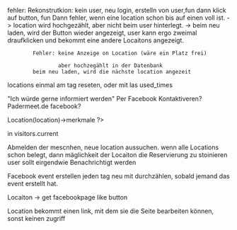 fehler: Rekonstrutkion: kein user, neu login, erstelln von user,fun
		dann klick auf button, fun
		Dann fehler, wenn eine location schon bis auf einen voll ist.
		-> location wird hochgezählt, aber nicht beim user hinterlegt.
		-> beim neu laden, wird der Button wieder angezeigt, user kann ergo zweimal draufklicken und bekommt eine andere Locaitons angezeigt. 

			Fehler: keine Anzeige on Location (wäre ein Platz frei)

					aber hochzegählt in der Datenbank
			beim neu laden, wird die nächste location angezeit 


locations einmal am tag reseten, oder mit las used_times


"Ich würde gerne informiert werden"
	Per Facebook Kontaktiveren? Padermeet.de facebook?

<?php // TODO: mit Mermkal from visitor->Location(location)->merkmale ?>
in visitors.current

Abmelden der mescnhen, neue location aussuchen. 
	wenn alle Locations schon belegt, dann mäglichkeit der Locaiton die Reservierung zu stoinieren
	user sollt eirgendwie Benachrichtigt werden

Facebook event erstellen jeden tag neu mit durchzählen, sobald jemand das event erstellt hat. 

Locaiton -> get facebookpage like button


Location bekommt einen link, mit dem sie die Seite bearbeiten können, sonst keinen zugriff

